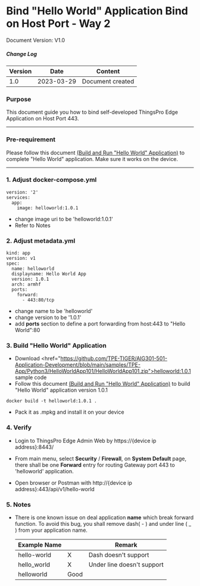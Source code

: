 # Bind "Hello World" Application Bind on Host Port - Way 2

Document Version: V1.0

##### Change Log

| Version | Date       | Content          |
| ------- | ---------- | ---------------- |
| 1.0     | 2023-03-29 | Document created |

### Purpose

This document guide you how to bind self-developed ThingsPro Edge Application on Host Port 443.

------

### Pre-requirement

Please follow this document <a href="https://github.com/TPE-TIGER/AIG301-501-Application-Development/blob/main/documents/Build%20and%20Run%20Hello%20World%20Application-python3.md">(Build and Run "Hello World" Application)</a> to complete "Hello World" application. Make sure it works on the device.

------

### 1. Adjust docker-compose.yml

```
version: '2'
services:
  app:
    image: helloworld:1.0.1

```

- change image uri to be 'helloworld:1.0.1'
- Refer to Notes 

### 2. Adjust metadata.yml

```
kind: app
version: v1
spec:
  name: helloworld
  displayname: Hello World App
  version: 1.0.1
  arch: armhf
  ports:
    forward:
      - 443:80/tcp
```

- change name to be 'helloworld'
- change version to be '1.0.1'
- add **ports** section to define a port forwarding from host:443 to "Hello World":80

### 3. Build "Hello World" Application

- Download <href="https://github.com/TPE-TIGER/AIG301-501-Application-Development/blob/main/samples/TPE-App/Python3/HelloWorldApp101/HelloWorldApp101.zip">helloworld:1.0.1 sample code</a>
- Follow this document <a href="https://github.com/TPE-TIGER/AIG301-501-Application-Development/blob/main/documents/Build%20and%20Run%20Hello%20World%20Application-python3.md">(Build and Run "Hello World" Application)</a> to build "Hello World" application version 1.0.1

```
docker build -t helloworld:1.0.1 .
```

- Pack it as .mpkg and install it on your device

### 4. Verify

- Login to ThingsPro Edge Admin Web by https://{device ip address}:8443/

- From main menu, select **Security** / **Firewall**, on **System Default** page, there shall be one **Forward** entry for routing Gateway port 443 to 'helloworld' application.

- Open browser or Postman with http://{device ip address}:443/api/v1/hello-world

  

### 5. Notes

- There is one known issue on deal application **name** which break forward function. To avoid this bug, you shall remove dash( - ) and under line ( _ ) from your application name.

  | Example Name |      | Remark                     |
  | ------------ | ---- | -------------------------- |
  | hello-world  | X    | Dash doesn't support       |
  | hello_world  | X    | Under line doesn't support |
  | helloworld   | Good |                            |

  

